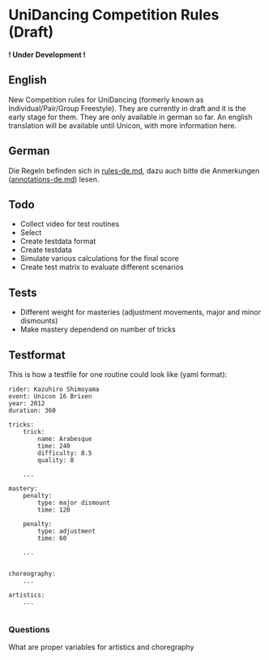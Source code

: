 # UniDancing Competition Rules (Draft)
__! Under Development !__

## English
New Competition rules for UniDancing (formerly known as Individual/Pair/Group Freestyle). They are currently in draft and it is the early stage for them. They are only available in german so far. An english translation will be available until Unicon, with more information here.

## German

Die Regeln befinden sich in [rules-de.md](blob/master/rules-de.md), dazu auch bitte die Anmerkungen ([annotations-de.md](blob/master/annotations-de.md)) lesen.

## Todo

- Collect video for test routines
- Select 
- Create testdata format
- Create testdata
- Simulate various calculations for the final score
- Create test matrix to evaluate different scenarios

## Tests

- Different weight for masteries (adjustment movements, major and minor dismounts)
- Make mastery dependend on number of tricks

## Testformat

This is how a testfile for one routine could look like (yaml format):

```
rider: Kazuhiro Shimoyama
event: Unicon 16 Brixen
year: 2012
duration: 360

tricks:
	trick:
		name: Arabesque
		time: 240
		difficulty: 8.5
		quality: 8

	...

mastery:
	penalty:
		type: major dismount
		time: 120
		
	penalty:
		type: adjustment
		time: 60

	...


choreography:
	...

artistics:
	...
			
```

### Questions

What are proper variables for artistics and choregraphy


